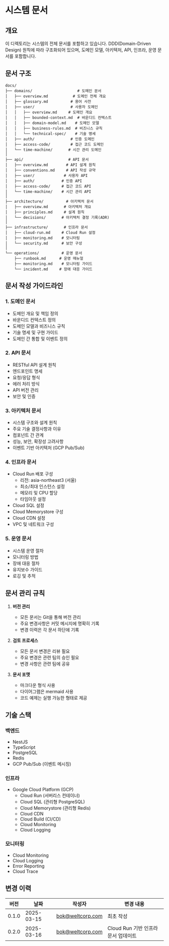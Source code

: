 # 시스템 문서

## 개요
이 디렉토리는 시스템의 전체 문서를 포함하고 있습니다. DDD(Domain-Driven Design) 원칙에 따라 구조화되어 있으며, 도메인 모델, 아키텍처, API, 인프라, 운영 문서를 포함합니다.

## 문서 구조

```
docs/
├── domains/                    # 도메인 문서
│   ├── overview.md           # 도메인 전체 개요
│   ├── glossary.md          # 용어 사전
│   ├── user/                # 사용자 도메인
│   │   ├── overview.md     # 도메인 개요
│   │   ├── bounded-context.md  # 바운디드 컨텍스트
│   │   ├── domain-model.md    # 도메인 모델
│   │   ├── business-rules.md  # 비즈니스 규칙
│   │   └── technical-spec/    # 기술 명세
│   ├── auth/                # 인증 도메인
│   ├── access-code/         # 접근 코드 도메인
│   └── time-machine/       # 시간 관리 도메인
│
├── api/                    # API 문서
│   ├── overview.md        # API 설계 원칙
│   ├── conventions.md     # API 작성 규약
│   ├── user/             # 사용자 API
│   ├── auth/            # 인증 API
│   ├── access-code/     # 접근 코드 API
│   └── time-machine/    # 시간 관리 API
│
├── architecture/          # 아키텍처 문서
│   ├── overview.md       # 아키텍처 개요
│   ├── principles.md     # 설계 원칙
│   └── decisions/       # 아키텍처 결정 기록(ADR)
│
├── infrastructure/       # 인프라 문서
│   ├── cloud-run.md     # Cloud Run 설정
│   ├── monitoring.md    # 모니터링
│   └── security.md      # 보안 구성
│
└── operations/          # 운영 문서
    ├── runbook.md      # 운영 매뉴얼
    ├── monitoring.md    # 모니터링 가이드
    └── incident.md     # 장애 대응 가이드
```

## 문서 작성 가이드라인

### 1. 도메인 문서
- 도메인 개요 및 책임 정의
- 바운디드 컨텍스트 정의
- 도메인 모델과 비즈니스 규칙
- 기술 명세 및 구현 가이드
- 도메인 간 통합 및 이벤트 정의

### 2. API 문서
- RESTful API 설계 원칙
- 엔드포인트 명세
- 요청/응답 형식
- 에러 처리 방식
- API 버전 관리
- 보안 및 인증

### 3. 아키텍처 문서
- 시스템 구조와 설계 원칙
- 주요 기술 결정사항과 이유
- 컴포넌트 간 관계
- 성능, 보안, 확장성 고려사항
- 이벤트 기반 아키텍처 (GCP Pub/Sub)

### 4. 인프라 문서
- Cloud Run 배포 구성
  - 리전: asia-northeast3 (서울)
  - 최소/최대 인스턴스 설정
  - 메모리 및 CPU 할당
  - 타임아웃 설정
- Cloud SQL 설정
- Cloud Memorystore 구성
- Cloud CDN 설정
- VPC 및 네트워크 구성

### 5. 운영 문서
- 시스템 운영 절차
- 모니터링 방법
- 장애 대응 절차
- 유지보수 가이드
- 로깅 및 추적

## 문서 관리 규칙

1. **버전 관리**
   - 모든 문서는 Git을 통해 버전 관리
   - 주요 변경사항은 커밋 메시지에 명확히 기록
   - 변경 이력은 각 문서 하단에 기록

2. **검토 프로세스**
   - 모든 문서 변경은 리뷰 필요
   - 주요 변경은 관련 팀의 승인 필요
   - 변경 사항은 관련 팀에 공유

3. **문서 포맷**
   - 마크다운 형식 사용
   - 다이어그램은 mermaid 사용
   - 코드 예제는 실행 가능한 형태로 제공

## 기술 스택

### 백엔드
- NestJS
- TypeScript
- PostgreSQL
- Redis
- GCP Pub/Sub (이벤트 메시징)

### 인프라
- Google Cloud Platform (GCP)
  - Cloud Run (서버리스 컨테이너)
  - Cloud SQL (관리형 PostgreSQL)
  - Cloud Memorystore (관리형 Redis)
  - Cloud CDN
  - Cloud Build (CI/CD)
  - Cloud Monitoring
  - Cloud Logging

### 모니터링
- Cloud Monitoring
- Cloud Logging
- Error Reporting
- Cloud Trace

## 변경 이력
| 버전 | 날짜 | 작성자 | 변경 내용 |
|-----|------|--------|-----------|
| 0.1.0 | 2025-03-15 | bok@weltcorp.com | 최초 작성 |
| 0.2.0 | 2025-03-16 | bok@weltcorp.com | Cloud Run 기반 인프라 문서 업데이트 |